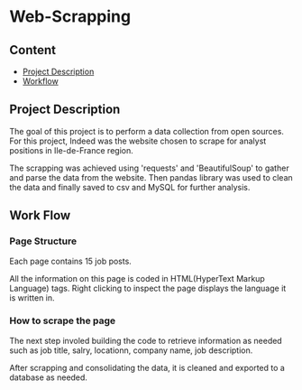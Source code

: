# Web-Scrapping

## Content
- [Project Description](#project-description)
- [Workflow](#workflow)

## Project Description

The goal of this project is to perform a data collection from open sources. For this project, Indeed was the website chosen to scrape for analyst positions in Ile-de-France region.

The scrapping was achieved using 'requests' and 'BeautifulSoup' to gather and parse the data from the website. Then pandas library was used to clean the data and finally saved to csv and MySQL for further analysis.

## Work Flow 

### Page Structure

Each page contains 15 job posts.

All the information on this page is coded in HTML(HyperText Markup Language) tags. Right clicking to inspect the page displays the language it is written in.

### How to scrape the page

The next step involed building the code to retrieve information as needed such as job title, salry, locationn, company name, job description.

After scrapping and consolidating the data, it is cleaned and exported to a database as needed.
